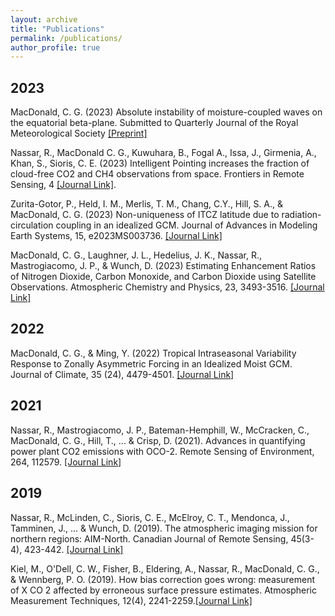 ```yaml
---
layout: archive
title: "Publications"
permalink: /publications/
author_profile: true
---
```


2023
---

MacDonald, C. G. (2023) Absolute instability of moisture-coupled waves on the equatorial beta-plane. Submitted to Quarterly Journal of the Royal Meteorological Society [[Preprint]](https://essopenarchive.org/users/547265/articles/642142-absolute-instability-of-moisture-coupled-waves-on-the-equatorial-beta-plane)

Nassar, R., MacDonald C. G., Kuwuhara, B., Fogal A., Issa, J., Girmenia, A., Khan, S., Sioris, C. E. (2023) Intelligent Pointing increases the fraction of cloud-free CO2 and CH4 observations from space. Frontiers in Remote Sensing, 4 [[Journal Link]](http://links.email.frontiersin.org/ls/click?upn=Dpg5ochww630xh6EMvshS4k2vZe-2Fd8MH-2FVpzt1-2FUQD91C-2FNL5bIclwWnNjv5HD9iYJA2gUyaIEvEp12cSym8zRNSO0gZbTDGP8CKj01KDOIh5CRsK6-2F09CRFJ-2BHwVzChlOArbWlzoJ-2BlOsP7AqMI9vsRtxOvWYRhTQaDmwtO9WQ1rEpLmLS44Zx3BbV55gqinAQoS8Uw3mh4LE7tWk0Cs5FwqrMin1raJciSA57yQkjih-2F8op7OBbEwSlLz-2BeX3TQ5t4v6xxNiAe8-2B5OOo6iDL3xxlHX1I3-2Fbe1h5mS1MZhCoguNiUlQ8pf4qEav1gmglV2qsVFN5DhP5nezR3Sm6Q-3D-3DP9am_ImkZ3ca3-2BCXvv2ng-2BaAYRnnpZpDvERELpC-2B4am7J9h-2FWp53udzps3Gls48O01AK6-2F-2Byd0qlbx1lc01zdTsozavMmx8AsU1rKrw44UyvK4Adjf9ZlYNoIoYJRIwGezsPH10HazaoophuYIuNGNWyGAl-2BVTv06wEhZvZTqflsCk4XSUx4E3QDsY6nvnxKsdeF-2F1pHH1-2BVBe7tJLcWitydNebaRvhUd-2Bk5FkdIBq-2B4UcfOBjQRH42RxA-2BHCDTDl3vBdze2p-2BbsTFwb4UJHS9ctUcaJ9EEjQBTFAF8VoRLQPCJZ8Y8pqFyr9OHoO3Cxol90zxcYGLv6hc0FeXdzc5BKxeg-3D-3D). 

Zurita-Gotor, P., Held, I. M., Merlis, T. M., Chang, C.Y., Hill, S. A., & MacDonald, C. G. (2023) Non-uniqueness of ITCZ latitude due to radiation-circulation coupling in an idealized GCM. Journal of Advances in Modeling Earth Systems, 15, e2023MS003736. [[Journal Link]](https://doi.org/10.1029/2023MS003736)

MacDonald, C. G., Laughner, J. L., Hedelius, J. K., Nassar, R., Mastrogiacomo, J. P., & Wunch, D. (2023) Estimating Enhancement Ratios of Nitrogen Dioxide, Carbon Monoxide, and Carbon Dioxide using Satellite Observations. Atmospheric Chemistry and Physics, 23, 3493-3516. [[Journal Link]](https://acp.copernicus.org/articles/23/3493/2023/)

2022
---

MacDonald, C. G., & Ming, Y. (2022) Tropical Intraseasonal Variability Response to Zonally Asymmetric Forcing in an Idealized Moist GCM. Journal of Climate, 35 (24), 4479-4501. [[Journal Link]](https://doi.org/10.1175/JCLI-D-22-0344.1)

2021
---

Nassar, R., Mastrogiacomo, J. P., Bateman-Hemphill, W., McCracken, C., MacDonald, C. G., Hill, T., ... & Crisp, D. (2021). Advances in quantifying power plant CO2 emissions with OCO-2. Remote Sensing of Environment, 264, 112579. [[Journal Link]](https://www.sciencedirect.com/science/article/pii/S0034425721002996)

2019
---

Nassar, R., McLinden, C., Sioris, C. E., McElroy, C. T., Mendonca, J., Tamminen, J., ... & Wunch, D. (2019). The atmospheric imaging mission for northern regions: AIM-North. Canadian Journal of Remote Sensing, 45(3-4), 423-442. [[Journal Link]](https://www.tandfonline.com/doi/full/10.1080/07038992.2019.1643707)

Kiel, M., O'Dell, C. W., Fisher, B., Eldering, A., Nassar, R., MacDonald, C. G., & Wennberg, P. O. (2019). How bias correction goes wrong: measurement of X CO 2 affected by erroneous surface pressure estimates. Atmospheric Measurement Techniques, 12(4), 2241-2259.[[Journal Link]](https://amt.copernicus.org/articles/12/2241/2019/)
